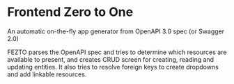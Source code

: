 # Frontend Zero to One
An automatic on-the-fly app generator from OpenAPI 3.0 spec (or Swagger 2.0) 

FEZTO parses the OpenAPI spec and tries to determine which resources are available to present, and creates CRUD screen for creating, reading and updating entities. It also tries to resolve foreign keys to create dropdowns and add linkable resources.

